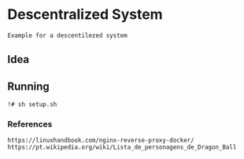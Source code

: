 # Descentralized System

    Example for a descentilezed system

## Idea

## Running

```
!# sh setup.sh
```

### References

    https://linuxhandbook.com/nginx-reverse-proxy-docker/
    https://pt.wikipedia.org/wiki/Lista_de_personagens_de_Dragon_Ball
